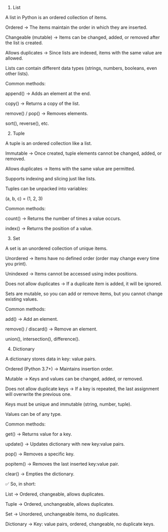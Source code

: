 1. List

A list in Python is an ordered collection of items.

Ordered → The items maintain the order in which they are inserted.

Changeable (mutable) → Items can be changed, added, or removed after the list is created.

Allows duplicates → Since lists are indexed, items with the same value are allowed.

Lists can contain different data types (strings, numbers, booleans, even other lists).

Common methods:

append() → Adds an element at the end.

copy() → Returns a copy of the list.

remove() / pop() → Removes elements.

sort(), reverse(), etc.

2. Tuple

A tuple is an ordered collection like a list.

Immutable → Once created, tuple elements cannot be changed, added, or removed.

Allows duplicates → Items with the same value are permitted.

Supports indexing and slicing just like lists.

Tuples can be unpacked into variables:

(a, b, c) = (1, 2, 3)


Common methods:

count() → Returns the number of times a value occurs.

index() → Returns the position of a value.

3. Set

A set is an unordered collection of unique items.

Unordered → Items have no defined order (order may change every time you print).

Unindexed → Items cannot be accessed using index positions.

Does not allow duplicates → If a duplicate item is added, it will be ignored.

Sets are mutable, so you can add or remove items, but you cannot change existing values.

Common methods:

add() → Add an element.

remove() / discard() → Remove an element.

union(), intersection(), difference().

4. Dictionary

A dictionary stores data in key: value pairs.

Ordered (Python 3.7+) → Maintains insertion order.

Mutable → Keys and values can be changed, added, or removed.

Does not allow duplicate keys → If a key is repeated, the last assignment will overwrite the previous one.

Keys must be unique and immutable (string, number, tuple).

Values can be of any type.

Common methods:

get() → Returns value for a key.

update() → Updates dictionary with new key:value pairs.

pop() → Removes a specific key.

popitem() → Removes the last inserted key:value pair.

clear() → Empties the dictionary.

✅ So, in short:

List → Ordered, changeable, allows duplicates.

Tuple → Ordered, unchangeable, allows duplicates.

Set → Unordered, unchangeable items, no duplicates.

Dictionary → Key: value pairs, ordered, changeable, no duplicate keys.


